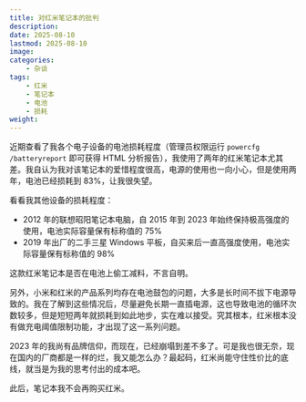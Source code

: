 ```yaml
---
title: 对红米笔记本的批判
description: 
date: 2025-08-10
lastmod: 2025-08-10
image: 
categories:
    - 杂谈
tags:
    - 红米
    - 笔记本
    - 电池
    - 损耗
weight: 
---
```


近期查看了我各个电子设备的电池损耗程度（管理员权限运行 `powercfg /batteryreport` 即可获得 HTML 分析报告），我使用了两年的红米笔记本尤其差。我自认为我对该笔记本的爱惜程度很高，电源的使用也一向小心，但是使用两年，电池已经损耗到 83%，让我很失望。

看看我其他设备的损耗程度：

- 2012 年的联想昭阳笔记本电脑，自 2015 年到 2023 年始终保持极高强度的使用，电池实际容量保有标称值的 75%
- 2019 年出厂的二手三星 Windows 平板，自买来后一直高强度使用，电池实际容量保有标称值的 98%

这款红米笔记本是否在电池上偷工减料，不言自明。

另外，小米和红米的产品系列均存在电池鼓包的问题，大多是长时间不拔下电源导致的。我在了解到这些情况后，尽量避免长期一直插电源，这也导致电池的循环次数较多，但是短短两年就损耗到如此地步，实在难以接受。究其根本，红米根本没有做充电阈值限制功能，才出现了这一系列问题。

2023 年的我尚有品牌信仰，而现在，已经崩塌到差不多了。可是我也很无奈，现在国内的厂商都是一样的烂，我又能怎么办？最起码，红米尚能守住性价比的底线，就当是为我的思考付出的成本吧。

此后，笔记本我不会再购买红米。
